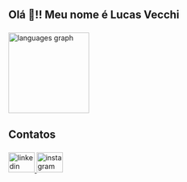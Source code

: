 <h2 align="left">Olá 👋!! Meu nome é Lucas Vecchi</h2>

###

###

<div align="left">

  <img src="https://github-readme-stats.vercel.app/api/top-langs?username=vecch1&locale=en&hide_title=false&layout=compact&card_width=320&langs_count=5&theme=omni&hide_border=false&order=2" height="160" alt="languages graph"  />
</div>

###

<h2 align="left">Contatos</h2>

###

<div align="left">
  <a href="https://www.linkedin.com/in/lucas-vecchi-barcelos-046664276/" target="_blank">
    <img src="https://raw.githubusercontent.com/maurodesouza/profile-readme-generator/master/src/assets/icons/social/linkedin/default.svg" width="52" height="40" alt="linkedin logo"  />
  </a>
  <a href="https://www.instagram.com/l_vecch1/" target="_blank">
    <img src="https://raw.githubusercontent.com/maurodesouza/profile-readme-generator/master/src/assets/icons/social/instagram/default.svg" width="52" height="40" alt="instagram logo"  />
  </a>
</div>

###

